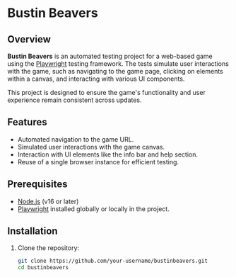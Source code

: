 # Bustin Beavers

## Overview
**Bustin Beavers** is an automated testing project for a web-based game using the [Playwright](https://playwright.dev/) testing framework. The tests simulate user interactions with the game, such as navigating to the game page, clicking on elements within a canvas, and interacting with various UI components.

This project is designed to ensure the game's functionality and user experience remain consistent across updates.

## Features
- Automated navigation to the game URL.
- Simulated user interactions with the game canvas.
- Interaction with UI elements like the info bar and help section.
- Reuse of a single browser instance for efficient testing.

## Prerequisites
- [Node.js](https://nodejs.org/) (v16 or later)
- [Playwright](https://playwright.dev/) installed globally or locally in the project.

## Installation
1. Clone the repository:
   ```bash
   git clone https://github.com/your-username/bustinbeavers.git
   cd bustinbeavers